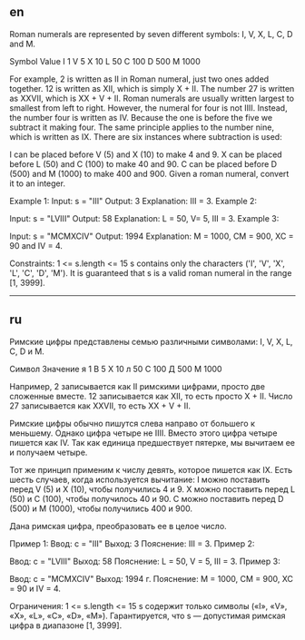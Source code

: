 ## en

Roman numerals are represented by seven different symbols: I, V, X, L, C, D and M.

Symbol       Value
I             1
V             5
X             10
L             50
C             100
D             500
M             1000

For example, 2 is written as II in Roman numeral, just two ones added together. 12 is written as XII, which is simply X + II. The number 27 is written as XXVII, which is XX + V + II.
Roman numerals are usually written largest to smallest from left to right. However, the numeral for four is not IIII. Instead, the number four is written as IV. Because the one is before the five we subtract it making four. The same principle applies to the number nine, which is written as IX. There are six instances where subtraction is used:

I can be placed before V (5) and X (10) to make 4 and 9. 
X can be placed before L (50) and C (100) to make 40 and 90. 
C can be placed before D (500) and M (1000) to make 400 and 900.
Given a roman numeral, convert it to an integer.

 

Example 1:
Input: s = "III"
Output: 3
Explanation: III = 3.
Example 2:

Input: s = "LVIII"
Output: 58
Explanation: L = 50, V= 5, III = 3.
Example 3:

Input: s = "MCMXCIV"
Output: 1994
Explanation: M = 1000, CM = 900, XC = 90 and IV = 4.
 

Constraints:
1 <= s.length <= 15
s contains only the characters ('I', 'V', 'X', 'L', 'C', 'D', 'M').
It is guaranteed that s is a valid roman numeral in the range [1, 3999].

---

## ru

Римские цифры представлены семью различными символами: I, V, X, L, C, D и M.

Символ Значение
я 1
В 5
Х 10
л 50
С 100
Д 500
М 1000

Например, 2 записывается как II римскими цифрами, просто две сложенные вместе. 
12 записывается как XII, то есть просто X + II. Число 27 записывается как XXVII, то есть XX + V + II.

Римские цифры обычно пишутся слева направо от большего к меньшему. Однако цифра четыре не IIII.
Вместо этого цифра четыре пишется как IV. Так как единица предшествует пятерке, мы вычитаем ее и получаем четыре.

Тот же принцип применим к числу девять, которое пишется как IX. Есть шесть случаев, когда используется вычитание:
I можно поставить перед V (5) и X (10), чтобы получились 4 и 9.
X можно поставить перед L (50) и C (100), чтобы получилось 40 и 90.
C можно поставить перед D (500) и M (1000), чтобы получились 400 и 900.

Дана римская цифра, преобразовать ее в целое число.


Пример 1:
Ввод: с = "III"
Выход: 3
Пояснение: III = 3.
Пример 2:

Ввод: с = "LVIII"
Выход: 58
Пояснение: L = 50, V = 5, III = 3.
Пример 3:

Ввод: с = "MCMXCIV"
Выход: 1994 г.
Пояснение: М = 1000, СМ = 900, ХС = 90 и IV = 4.
 

Ограничения:
1 <= s.length <= 15
s содержит только символы («I», «V», «X», «L», «C», «D», «M»).
Гарантируется, что s — допустимая римская цифра в диапазоне [1, 3999].